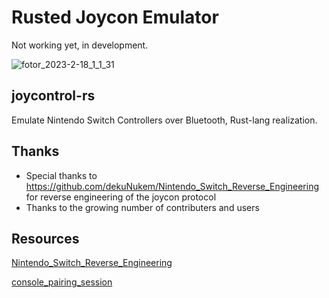 # Rusted Joycon Emulator

Not working yet, in development.

![fotor_2023-2-18_1_1_31](https://user-images.githubusercontent.com/64846484/219802438-73695df5-f99d-42c9-85f3-99a4695959d7.png)


## joycontrol-rs
Emulate Nintendo Switch Controllers over Bluetooth, Rust-lang realization.


## Thanks
- Special thanks to https://github.com/dekuNukem/Nintendo_Switch_Reverse_Engineering for reverse engineering of the joycon protocol
- Thanks to the growing number of contributers and users

## Resources

[Nintendo_Switch_Reverse_Engineering](https://github.com/dekuNukem/Nintendo_Switch_Reverse_Engineering)

[console_pairing_session](https://github.com/timmeh87/switchnotes/blob/master/console_pairing_session)
